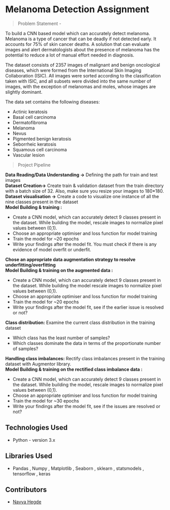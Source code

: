 # Melanoma Detection Assignment
> Problem Statement - 

To build a CNN based model which can accurately detect melanoma. Melanoma is a type of cancer that can be deadly if not detected early. It accounts for 75% of skin cancer deaths. A solution that can evaluate images and alert dermatologists about the presence of melanoma has the potential to reduce a lot of manual effort needed in diagnosis.

The dataset consists of 2357 images of malignant and benign oncological diseases, which were formed from the International Skin Imaging Collaboration (ISIC). All images were sorted according to the classification taken with ISIC, and all subsets were divided into the same number of images, with the exception of melanomas and moles, whose images are slightly dominant.

The data set contains the following diseases:

* Actinic keratosis
* Basal cell carcinoma
* Dermatofibroma
* Melanoma
* Nevus
* Pigmented benign keratosis
* Seborrheic keratosis
* Squamous cell carcinoma
* Vascular lesion

> Project Pipeline

<b>Data Reading/Data Understanding →</b> Defining the path for train and test images <br>
<b>Dataset Creation→</b> Create train & validation dataset from the train directory with a batch size of 32. Also, make sure you resize your images to 180*180.<br>
<b>Dataset visualisation →</b> Create a code to visualize one instance of all the nine classes present in the dataset <br>
<b>Model Building & training :</b> <br>

* Create a CNN model, which can accurately detect 9 classes present in the dataset. While building the model, rescale images to normalize pixel values between (0,1).
* Choose an appropriate optimiser and loss function for model training
* Train the model for ~20 epochs
* Write your findings after the model fit. You must check if there is any evidence of model overfit or underfit.<br>

<b>Chose an appropriate data augmentation strategy to resolve underfitting/overfitting</b><br>
<b>Model Building & training on the augmented data :</b><br>

* Create a CNN model, which can accurately detect 9 classes present in the dataset. While building the model rescale images to normalize pixel values between (0,1).<br>
* Choose an appropriate optimiser and loss function for model training<br>
* Train the model for ~20 epochs<br>
* Write your findings after the model fit, see if the earlier issue is resolved or not?<br>

<b>Class distribution:</b> Examine the current class distribution in the training dataset <br>

* Which class has the least number of samples?<br>
* Which classes dominate the data in terms of the proportionate number of samples?<br>

<b>Handling class imbalances:</b> Rectify class imbalances present in the training dataset with Augmentor library.<br>
<b>Model Building & training on the rectified class imbalance data :</b>

* Create a CNN model, which can accurately detect 9 classes present in the dataset. While building the model, rescale images to normalize pixel values between (0,1).<br>
* Choose an appropriate optimiser and loss function for model training<br>
* Train the model for ~30 epochs<br>
* Write your findings after the model fit, see if the issues are resolved or not?<br>

## Technologies Used
- Python - version 3.x

## Libraries Used
- Pandas , Numpy , Matplotlib , Seaborn , sklearn , statsmodels , tensorflow , keras

## Contributors
* [Navya Hegde](https://github.com/navyahegde16/)
